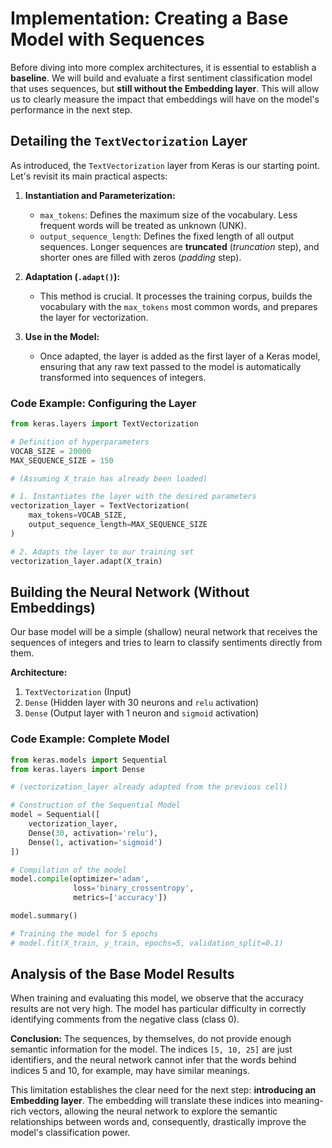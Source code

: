 # Implementation: Creating a Base Model with Sequences

Before diving into more complex architectures, it is essential to establish a **baseline**. We will build and evaluate a first sentiment classification model that uses sequences, but **still without the Embedding layer**. This will allow us to clearly measure the impact that embeddings will have on the model's performance in the next step.

## Detailing the `TextVectorization` Layer

As introduced, the `TextVectorization` layer from Keras is our starting point. Let's revisit its main practical aspects:

1.  **Instantiation and Parameterization:**
    - `max_tokens`: Defines the maximum size of the vocabulary. Less frequent words will be treated as unknown (UNK).
    - `output_sequence_length`: Defines the fixed length of all output sequences. Longer sequences are **truncated** (*truncation* step), and shorter ones are filled with zeros (*padding* step).

2.  **Adaptation (`.adapt()`):**
    - This method is crucial. It processes the training corpus, builds the vocabulary with the `max_tokens` most common words, and prepares the layer for vectorization.

3.  **Use in the Model:**
    - Once adapted, the layer is added as the first layer of a Keras model, ensuring that any raw text passed to the model is automatically transformed into sequences of integers.

### Code Example: Configuring the Layer

```python
from keras.layers import TextVectorization

# Definition of hyperparameters
VOCAB_SIZE = 20000
MAX_SEQUENCE_SIZE = 150

# (Assuming X_train has already been loaded)

# 1. Instantiates the layer with the desired parameters
vectorization_layer = TextVectorization(
    max_tokens=VOCAB_SIZE,
    output_sequence_length=MAX_SEQUENCE_SIZE
)

# 2. Adapts the layer to our training set
vectorization_layer.adapt(X_train)
```

## Building the Neural Network (Without Embeddings)

Our base model will be a simple (shallow) neural network that receives the sequences of integers and tries to learn to classify sentiments directly from them.

**Architecture:**
1.  `TextVectorization` (Input)
2.  `Dense` (Hidden layer with 30 neurons and `relu` activation)
3.  `Dense` (Output layer with 1 neuron and `sigmoid` activation)

### Code Example: Complete Model

```python
from keras.models import Sequential
from keras.layers import Dense

# (vectorization_layer already adapted from the previous cell)

# Construction of the Sequential Model
model = Sequential([
    vectorization_layer,
    Dense(30, activation='relu'),
    Dense(1, activation='sigmoid')
])

# Compilation of the model
model.compile(optimizer='adam',
              loss='binary_crossentropy',
              metrics=['accuracy'])

model.summary()

# Training the model for 5 epochs
# model.fit(X_train, y_train, epochs=5, validation_split=0.1)
```

## Analysis of the Base Model Results

When training and evaluating this model, we observe that the accuracy results are not very high. The model has particular difficulty in correctly identifying comments from the negative class (class 0).

**Conclusion:** The sequences, by themselves, do not provide enough semantic information for the model. The indices `[5, 10, 25]` are just identifiers, and the neural network cannot infer that the words behind indices 5 and 10, for example, may have similar meanings.

This limitation establishes the clear need for the next step: **introducing an Embedding layer**. The embedding will translate these indices into meaning-rich vectors, allowing the neural network to explore the semantic relationships between words and, consequently, drastically improve the model's classification power.
